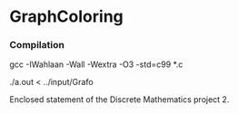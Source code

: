 # GraphColoring

### Compilation
gcc -IWahlaan -Wall -Wextra -O3 -std=c99 *.c

./a.out < ../input/Grafo

Enclosed statement of the Discrete Mathematics project 2.


